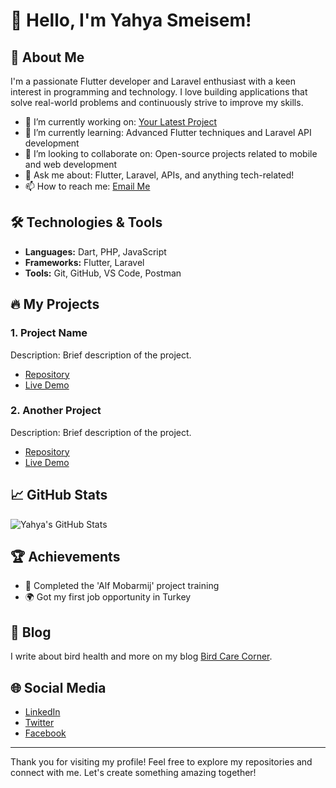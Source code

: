 # 👋 Hello, I'm Yahya Smeisem!

## 🌟 About Me
I'm a passionate Flutter developer and Laravel enthusiast with a keen interest in programming and technology. I love building applications that solve real-world problems and continuously strive to improve my skills.

- 🔭 I’m currently working on: [Your Latest Project](link-to-project)
- 🌱 I’m currently learning: Advanced Flutter techniques and Laravel API development
- 👯 I’m looking to collaborate on: Open-source projects related to mobile and web development
- 💬 Ask me about: Flutter, Laravel, APIs, and anything tech-related!
- 📫 How to reach me: [Email Me](mailto:your-email@example.com)

## 🛠️ Technologies & Tools
- **Languages:** Dart, PHP, JavaScript
- **Frameworks:** Flutter, Laravel
- **Tools:** Git, GitHub, VS Code, Postman

## 🔥 My Projects
### 1. Project Name
Description: Brief description of the project.
- [Repository](link-to-repo)
- [Live Demo](link-to-live-demo)

### 2. Another Project
Description: Brief description of the project.
- [Repository](link-to-repo)
- [Live Demo](link-to-live-demo)

## 📈 GitHub Stats
![Yahya's GitHub Stats](https://github-readme-stats.vercel.app/api?username=your-github-username&show_icons=true&theme=radical)

## 🏆 Achievements
- 🥇 Completed the 'Alf Mobarmij' project training
- 🌍 Got my first job opportunity in Turkey

## 📄 Blog
I write about bird health and more on my blog [Bird Care Corner](link-to-blog).

## 🌐 Social Media
- [LinkedIn](link-to-linkedin)
- [Twitter](link-to-twitter)
- [Facebook](link-to-facebook)

---

Thank you for visiting my profile! Feel free to explore my repositories and connect with me. Let's create something amazing together!
